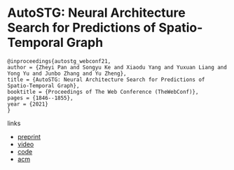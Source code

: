 # AutoSTG: Neural Architecture Search for Predictions of Spatio-Temporal Graph

```
@inproceedings{autostg_webconf21,
author = {Zheyi Pan and Songyu Ke and Xiaodu Yang and Yuxuan Liang and Yong Yu and Junbo Zhang and Yu Zheng},
title = {AutoSTG: Neural Architecture Search for Predictions of Spatio-Temporal Graph},
booktitle = {Proceedings of The Web Conference (TheWebConf)},
pages = {1846--1855},
year = {2021}
}
```

links
- [preprint](http://urban-computing.com/pdf/WWW2021AutoSTG.pdf)
- [video](https://www.youtube.com/watch?v=SZ57RZ3HrZQ)
- [code](https://github.com/panzheyi/AutoSTG)
- [acm](https://dl.acm.org/doi/10.1145/3442381.3449816)